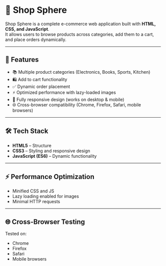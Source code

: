 # 🛒 Shop Sphere

Shop Sphere is a complete e-commerce web application built with **HTML, CSS, and JavaScript**.  
It allows users to browse products across categories, add them to a cart, and place orders dynamically.

---

## 🚀 Features
- 📚 Multiple product categories (Electronics, Books, Sports, Kitchen)
- 🛍️ Add to cart functionality
- ✅ Dynamic order placement
- ⚡ Optimized performance with lazy-loaded images
- 📱 Fully responsive design (works on desktop & mobile)
- 🌐 Cross-browser compatibility (Chrome, Firefox, Safari, mobile browsers)

---

## 🛠️ Tech Stack
- **HTML5** – Structure
- **CSS3** – Styling and responsive design
- **JavaScript (ES6)** – Dynamic functionality

---

## ⚡ Performance Optimization
- Minified CSS and JS
- Lazy loading enabled for images
- Minimal HTTP requests

---

## 🌐 Cross-Browser Testing
Tested on:
- Chrome
- Firefox
- Safari
- Mobile browsers
